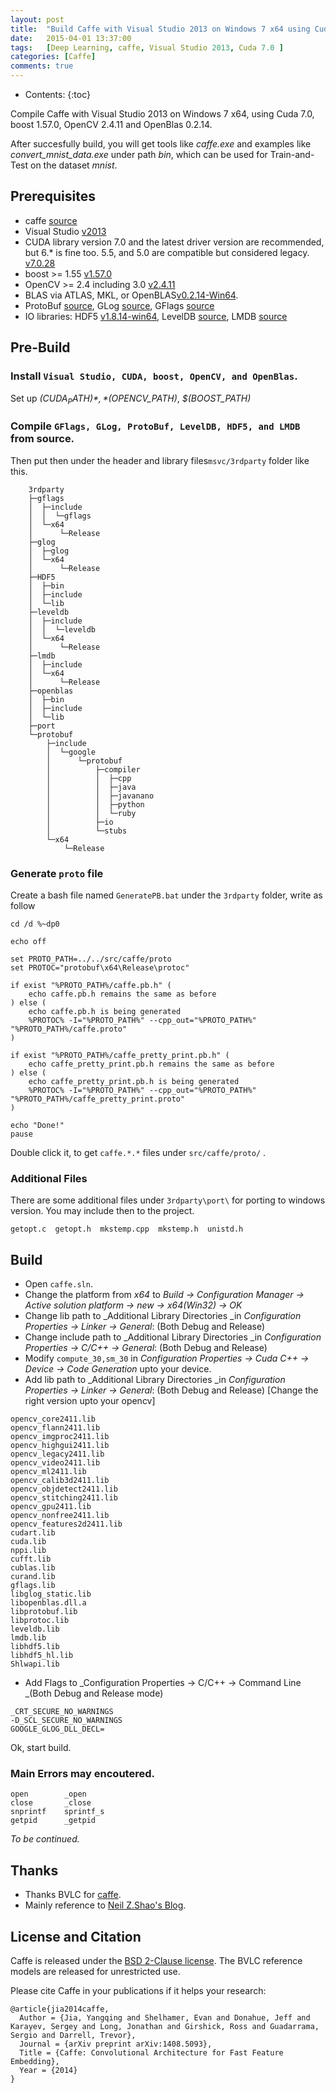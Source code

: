 ```yaml
---
layout: post
title:  "Build Caffe with Visual Studio 2013 on Windows 7 x64 using Cuda 7.0"
date:   2015-04-01 13:37:00
tags:	[Deep Learning, caffe, Visual Studio 2013, Cuda 7.0 ]
categories: [Caffe]
comments: true
---
```


* Contents:
{:toc}


Compile Caffe with Visual Studio 2013 on Windows 7 x64, using Cuda 7.0, boost 1.57.0, OpenCV 2.4.11 and OpenBlas 0.2.14.  

After succesfully build, you will get tools like *caffe.exe* and examples  like *convert_mnist_data.exe* under path *bin*, which can be used for Train-and-Test on the dataset *mnist*.

<!-- more -->

## Prerequisites

* caffe [source](https://github.com/BVLC/caffe)
* Visual Studio [v2013]()
* CUDA library version 7.0 and the latest driver version are recommended, but 6.* is fine too. 5.5, and 5.0 are compatible but considered legacy. [v7.0.28](http://developer.download.nvidia.com/compute/cuda/7_0/Prod/local_installers/cuda_7.0.28_windows.exe)
* boost >= 1.55 [v1.57.0](http://jaist.dl.sourceforge.net/project/boost/boost/1.57.0/boost_1_57_0.zip)
* OpenCV >= 2.4 including 3.0 [v2.4.11](http://jaist.dl.sourceforge.net/project/opencvlibrary/opencv-win/2.4.11/opencv-2.4.11.exe)
* BLAS via ATLAS, MKL, or OpenBLAS[v0.2.14-Win64](http://ncu.dl.sourceforge.net/project/openblas/v0.2.14/OpenBLAS-v0.2.14-Win64-int64.zip).
* ProtoBuf [source](), GLog [source](), GFlags [source]() 
* IO libraries: HDF5 [v1.8.14-win64](http://www.hdfgroup.org/ftp/HDF5/current/bin/windows/extra/hdf5-1.8.14-win64-vs2013-shared.zip), LevelDB [source](), LMDB [source]()


## Pre-Build
### Install `Visual Studio, CUDA, boost, OpenCV, and OpenBlas`. 
Set up *$(CUDA_PATH)*, *$(OPENCV_PATH)*, *$(BOOST_PATH)* 

### Compile `GFlags, GLog, ProtoBuf, LevelDB, HDF5, and LMDB` from source. 
Then put then under the  header and library files`msvc/3rdparty` folder like this.

```
	3rdparty
	├─gflags
	│  ├─include
	│  │  └─gflags
	│  └─x64
	│      └─Release
	├─glog
	│  ├─glog
	│  └─x64
	│      └─Release
	├─HDF5
	│  ├─bin
	│  ├─include
	│  └─lib
	├─leveldb
	│  ├─include
	│  │  └─leveldb
	│  └─x64
	│      └─Release
	├─lmdb
	│  ├─include
	│  └─x64
	│      └─Release
	├─openblas
	│  ├─bin
	│  ├─include
	│  └─lib
	├─port
	└─protobuf
	    ├─include
	    │  └─google
	    │      └─protobuf
	    │          ├─compiler
	    │          │  ├─cpp
	    │          │  ├─java
	    │          │  ├─javanano
	    │          │  ├─python
	    │          │  └─ruby
	    │          ├─io
	    │          └─stubs
	    └─x64
	        └─Release

```

### Generate `proto` file
Create a bash file named `GeneratePB.bat` under the `3rdparty` folder, write as follow 

``` 
cd /d %~dp0

echo off

set PROTO_PATH=../../src/caffe/proto
set PROTOC="protobuf\x64\Release\protoc"

if exist "%PROTO_PATH%/caffe.pb.h" (
    echo caffe.pb.h remains the same as before
) else (
    echo caffe.pb.h is being generated
    %PROTOC% -I="%PROTO_PATH%" --cpp_out="%PROTO_PATH%" "%PROTO_PATH%/caffe.proto"
)

if exist "%PROTO_PATH%/caffe_pretty_print.pb.h" (
    echo caffe_pretty_print.pb.h remains the same as before
) else (
    echo caffe_pretty_print.pb.h is being generated
    %PROTOC% -I="%PROTO_PATH%" --cpp_out="%PROTO_PATH%" "%PROTO_PATH%/caffe_pretty_print.proto"
)

echo "Done!"
pause

```

Double click it, to get `caffe.*.*` files under `src/caffe/proto/` .

### Additional Files
There are some additional files under `3rdparty\port\` for porting to windows version. You may include then to the project.
```
getopt.c  getopt.h  mkstemp.cpp  mkstemp.h  unistd.h
```

## Build
* Open `caffe.sln`.
* Change the platform from _x64_ to _Build -> Configuration Manager -> Active solution platform -> new -> x64(Win32) -> OK_
* Change lib path to _Additional Library Directories _in _Configuration Properties -> Linker -> General_: (Both Debug and Release)
* Change include path to _Additional Library Directories _in _Configuration Properties -> C/C++ -> General_: (Both Debug and Release)
* Modify `compute_30,sm_30` in _Configuration Properties -> Cuda C++ -> Device -> Code Generation_ upto your device.
* Add lib path to _Additional Library Directories _in _Configuration Properties -> Linker -> General_: (Both Debug and Release) [Change the right version upto your opencv]

```
opencv_core2411.lib
opencv_flann2411.lib
opencv_imgproc2411.lib
opencv_highgui2411.lib
opencv_legacy2411.lib
opencv_video2411.lib
opencv_ml2411.lib
opencv_calib3d2411.lib
opencv_objdetect2411.lib
opencv_stitching2411.lib
opencv_gpu2411.lib
opencv_nonfree2411.lib
opencv_features2d2411.lib
cudart.lib
cuda.lib
nppi.lib
cufft.lib
cublas.lib
curand.lib
gflags.lib
libglog_static.lib
libopenblas.dll.a
libprotobuf.lib
libprotoc.lib
leveldb.lib
lmdb.lib
libhdf5.lib
libhdf5_hl.lib
Shlwapi.lib

```
* Add Flags to _Configuration Properties -> C/C++ -> Command Line _(Both Debug and Release mode) 

```
_CRT_SECURE_NO_WARNINGS
-D_SCL_SECURE_NO_WARNINGS
GOOGLE_GLOG_DLL_DECL=
```

Ok, start build.

### Main Errors may encoutered.

```
open		_open
close		_close
snprintf	sprintf_s
getpid		_getpid
```
_To be continued._


## Thanks
* Thanks BVLC for [caffe](https://initialneil.wordpress.com/2015/01/11/build-caffe-in-windows-with-visual-studio-2013-cuda-6-5-opencv-2-4-9/).
* Mainly reference to [Neil Z.Shao's Blog](https://initialneil.wordpress.com/2015/01/11/build-caffe-in-windows-with-visual-studio-2013-cuda-6-5-opencv-2-4-9/).


## License and Citation

Caffe is released under the [BSD 2-Clause license](https://github.com/BVLC/caffe/blob/master/LICENSE).
The BVLC reference models are released for unrestricted use.

Please cite Caffe in your publications if it helps your research:

    @article{jia2014caffe,
      Author = {Jia, Yangqing and Shelhamer, Evan and Donahue, Jeff and Karayev, Sergey and Long, Jonathan and Girshick, Ross and Guadarrama, Sergio and Darrell, Trevor},
      Journal = {arXiv preprint arXiv:1408.5093},
      Title = {Caffe: Convolutional Architecture for Fast Feature Embedding},
      Year = {2014}
    }